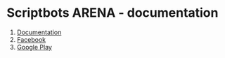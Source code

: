# Scriptbots ARENA - documentation

1. [Documentation](https://pszyller.github.io/scriptbotsarena/Parts/Sensors/DamageDetector/)
2. [Facebook](http://fb.me/scriptbotsarena)
3. [Google Play](https://play.google.com/store/apps/details?id=en.autonomydev.scriptbotsfree&hl=pl)
